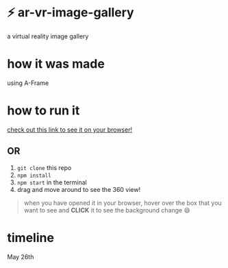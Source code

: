 # ⚡ ar-vr-image-gallery
a virtual reality image gallery

# how it was made
using A-Frame

# how to run it
[check out this link to see it on your browser!](https://sanaa-image-gallery.glitch.me)
## OR 
1. ```git clone``` this repo 
2. ```npm install```
3. ```npm start``` in the terminal
4. drag and move around to see the 360 view!

> when you have opened it in your browser, hover over the box that you want to see and **CLICK** it to see the background change 😄

# timeline
May 26th


